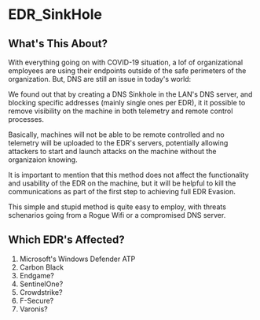 # EDR_SinkHole

## What's This About?

With everything going on with COVID-19 situation, a lof of organizational employees are using their endpoints outside of the safe perimeters of the organization.
But, DNS are still an issue in today's world:

We found out that by creating a DNS Sinkhole in the LAN's DNS server, and blocking specific addresses (mainly single ones per EDR), it it possible to remove visibility on the machine in both telemetry and remote control processes.

Basically, machines will not be able to be remote controlled and no telemetry will be uploaded to the EDR's servers, potentially allowing attackers to start and launch attacks on the machine without the organizaion knowing.

It is important to mention that this method does not affect the functionality and usability of the EDR on the machine, but it will be helpful to kill the communications as part of the first step to achieving full EDR Evasion.

This simple and stupid method is quite easy to employ, with threats schenarios going from a Rogue Wifi or a compromised DNS server.


## Which EDR's Affected?
1. Microsoft's Windows Defender ATP
2. Carbon Black
3. Endgame?
4. SentinelOne?
5. Crowdstrike?
6. F-Secure?
7. Varonis?
